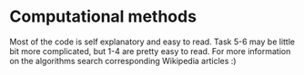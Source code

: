 # Computational methods

Most of the code is self explanatory and easy to read. Task 5-6 may be little bit
more complicated, but 1-4 are pretty easy to read. For more information on the
algorithms search corresponding Wikipedia articles :)
